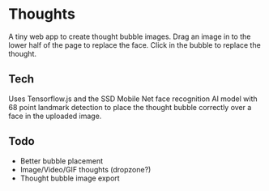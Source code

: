 # Thoughts

A tiny web app to create thought bubble images. Drag an image in to the lower half of the page to replace the face. Click in the bubble to replace the thought.

## Tech

Uses Tensorflow.js and the SSD Mobile Net face recognition AI model with 68 point landmark detection to place the thought bubble correctly over a face in the uploaded image.

## Todo

- Better bubble placement
- Image/Video/GIF thoughts (dropzone?)
- Thought bubble image export
